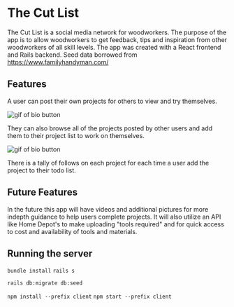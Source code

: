 # The Cut List

The Cut List is a social media network for woodworkers. The purpose of the app is to allow woodworkers to get feedback, tips and inspiration from other woodworkers of all skill levels.  The app was created with a React frontend and Rails backend. Seed data borrowed from https://www.familyhandyman.com/

## Features

A user can post their own projects for others to view and try themselves. 

![gif of bio button](https://media.giphy.com/media/NtzVQQyG6ik8mPVoNO/giphy.gif)

They can also browse all of the projects posted by other users and add them to their project list to work on themselves.

![gif of bio button](https://media.giphy.com/media/XeUZxgVjILBbAvmZXt/giphy.gif)
 
There is a tally of follows on each project for each time a user add the project to their todo list.


## Future Features

In the future this app will have videos and additional pictures for more indepth guidance to help users complete projects. It will also utilize an API like Home Depot's to make uploading "tools required" and for quick access to cost and availability of tools and materials. 

## Running the server

```bundle install```
```rails s```

```rails db:migrate db:seed```

```npm install --prefix client```
```npm start --prefix client```
